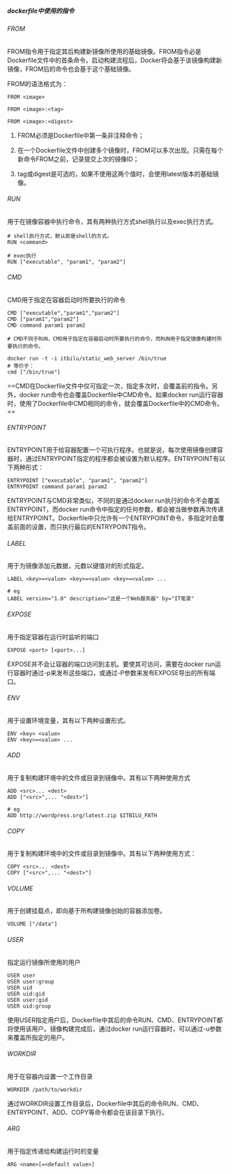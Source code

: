 ##### dockerfile中使用的指令

###### FROM
FROM指令用于指定其后构建新镜像所使用的基础镜像。FROM指令必是Dockerfile文件中的首条命令，启动构建流程后，Docker将会基于该镜像构建新镜像，FROM后的命令也会基于这个基础镜像。

FROM的语法格式为：
```
FROM <image>

FROM <image>:<tag>

FROM <image>:<digest>
```

1. FROM必须是Dockerfile中第一条非注释命令；

1. 在一个Dockerfile文件中创建多个镜像时，FROM可以多次出现。只需在每个新命令FROM之前，记录提交上次的镜像ID；

1. tag或digest是可选的，如果不使用这两个值时，会使用latest版本的基础镜像。


###### RUN
用于在镜像容器中执行命令，其有两种执行方式shell执行以及exec执行方式。

```shell
# shell执行方式，默认即是shell的方式。
RUN <command>

# exec执行
RUN ["executable", "param1", "param2"]

```

###### CMD
CMD用于指定在容器启动时所要执行的命令

```shell
CMD ["executable","param1","param2"]
CMD ["param1","param2"]
CMD command param1 param2

# CMD不同于RUN，CMD用于指定在容器启动时所要执行的命令，而RUN用于指定镜像构建时所要执行的命令。

docker run -t -i itbilu/static_web_server /bin/true
# 等价于：
cmd ["/bin/true"]
```

==CMD在Dockerfile文件中仅可指定一次，指定多次时，会覆盖前的指令。另外，docker run命令也会覆盖Dockerfile中CMD命令。如果docker run运行容器时，使用了Dockerfile中CMD相同的命令，就会覆盖Dockerfile中的CMD命令。==

###### ENTRYPOINT
ENTRYPOINT用于给容器配置一个可执行程序。也就是说，每次使用镜像创建容器时，通过ENTRYPOINT指定的程序都会被设置为默认程序。ENTRYPOINT有以下两种形式：
```shell
ENTRYPOINT ["executable", "param1", "param2"]
ENTRYPOINT command param1 param2
```

ENTRYPOINT与CMD非常类似，不同的是通过docker run执行的命令不会覆盖ENTRYPOINT，而docker run命令中指定的任何参数，都会被当做参数再次传递给ENTRYPOINT。Dockerfile中只允许有一个ENTRYPOINT命令，多指定时会覆盖前面的设置，而只执行最后的ENTRYPOINT指令。

###### LABEL
用于为镜像添加元数据，元数以键值对的形式指定。

```shell
LABEL <key>=<value> <key>=<value> <key>=<value> ...

# eg
LABEL version="1.0" description="这是一个Web服务器" by="IT笔录"
```

###### EXPOSE
用于指定容器在运行时监听的端口

```shell
EXPOSE <port> [<port>...]
```
EXPOSE并不会让容器的端口访问到主机。要使其可访问，需要在docker run运行容器时通过-p来发布这些端口，或通过-P参数来发布EXPOSE导出的所有端口。

###### ENV
用于设置环境变量，其有以下两种设置形式。
```
ENV <key> <value>
ENV <key>=<value> ...
```

###### ADD
用于复制构建环境中的文件或目录到镜像中。其有以下两种使用方式
```shell
ADD <src>... <dest>
ADD ["<src>",... "<dest>"]

# eg
ADD http://wordpress.org/latest.zip $ITBILU_PATH

```

###### COPY
用于复制构建环境中的文件或目录到镜像中。其有以下两种使用方式：
```shell
COPY <src>... <dest>
COPY ["<src>",... "<dest>"]

```

###### VOLUME
用于创建挂载点，即向基于所构建镜像创始的容器添加卷。
```shell
VOLUME ["/data"]
```

###### USER
指定运行镜像所使用的用户
```shell
USER user
USER user:group
USER uid
USER uid:gid
USER user:gid
USER uid:group
```
使用USER指定用户后，Dockerfile中其后的命令RUN、CMD、ENTRYPOINT都将使用该用户。镜像构建完成后，通过docker run运行容器时，可以通过-u参数来覆盖所指定的用户。

###### WORKDIR
用于在容器内设置一个工作目录
```shell
WORKDIR /path/to/workdir
```
通过WORKDIR设置工作目录后，Dockerfile中其后的命令RUN、CMD、ENTRYPOINT、ADD、COPY等命令都会在该目录下执行。

###### ARG
用于指定传递给构建运行时的变量
```shell
ARG <name>[=<default value>]
```